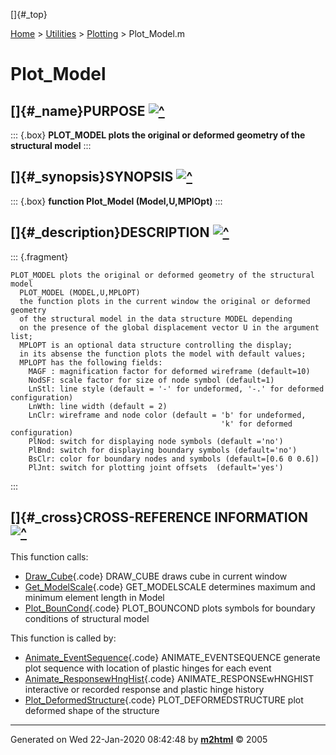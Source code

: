 []{#_top}

<div>

[Home](../../FEDEASLab.html) \> [Utilities](../FEDEASLab.html) \>
[Plotting](FEDEASLab.html) \> Plot_Model.m

</div>

# Plot_Model

## []{#_name}PURPOSE [![\^](../../up.png)](#_top)

::: {.box}
**PLOT_MODEL plots the original or deformed geometry of the structural
model**
:::

## []{#_synopsis}SYNOPSIS [![\^](../../up.png)](#_top)

::: {.box}
**function Plot_Model (Model,U,MPlOpt)**
:::

## []{#_description}DESCRIPTION [![\^](../../up.png)](#_top)

::: {.fragment}
``` {.comment}
PLOT_MODEL plots the original or deformed geometry of the structural model
  PLOT_MODEL (MODEL,U,MPLOPT)
  the function plots in the current window the original or deformed geometry
  of the structural model in the data structure MODEL depending
  on the presence of the global displacement vector U in the argument list;
  MPLOPT is an optional data structure controlling the display;
  in its absense the function plots the model with default values;
  MPLOPT has the following fields:
    MAGF : magnification factor for deformed wireframe (default=10)
    NodSF: scale factor for size of node symbol (default=1)
    LnStl: line style (default = '-' for undeformed, '-.' for deformed configuration)
    LnWth: line width (default = 2)
    LnClr: wireframe and node color (default = 'b' for undeformed,
                                               'k' for deformed configuration)
    PlNod: switch for displaying node symbols (default ='no')
    PlBnd: switch for displaying boundary symbols (default='no')
    BsClr: color for boundary nodes and symbols (default=[0.6 0 0.6])
    PlJnt: switch for plotting joint offsets  (default='yes')
```
:::

## []{#_cross}CROSS-REFERENCE INFORMATION [![\^](../../up.png)](#_top)

This function calls:

-   [Draw_Cube](Draw_Cube.html "function Draw_Cube (XYZc,Size,Color)"){.code}
    DRAW_CUBE draws cube in current window
-   [Get_ModelScale](Get_ModelScale.html "function [ModSc,maxL,minL] = Get_ModelScale (Model,Ratio)"){.code}
    GET_MODELSCALE determines maximum and minimum element length in
    Model
-   [Plot_BounCond](Plot_BounCond.html "function Plot_BounCond (XYZ,BOUN,BsClr,BsSz)"){.code}
    PLOT_BOUNCOND plots symbols for boundary conditions of structural
    model

This function is called by:

-   [Animate_EventSequence](Animate_EventSequence.html "function Animate_EventSequence (Model,ElemData,Ufh,Qh,PlotOpt)"){.code}
    ANIMATE_EVENTSEQUENCE generate plot sequence with location of
    plastic hinges for each event
-   [Animate_ResponsewHngHist](Animate_ResponsewHngHist.html "function Animate_ResponsewHngHist (Model,ElemData,Post,PlotOpt)"){.code}
    ANIMATE_RESPONSEwHNGHIST interactive or recorded response and
    plastic hinge history
-   [Plot_DeformedStructure](Plot_DeformedStructure.html "function Plot_DeformedStructure (Model,ElemData,U,Post,PlotOpt)"){.code}
    PLOT_DEFORMEDSTRUCTURE plot deformed shape of the structure

------------------------------------------------------------------------

Generated on Wed 22-Jan-2020 08:42:48 by
**[m2html](http://www.artefact.tk/software/matlab/m2html/ "Matlab Documentation in HTML")**
© 2005
